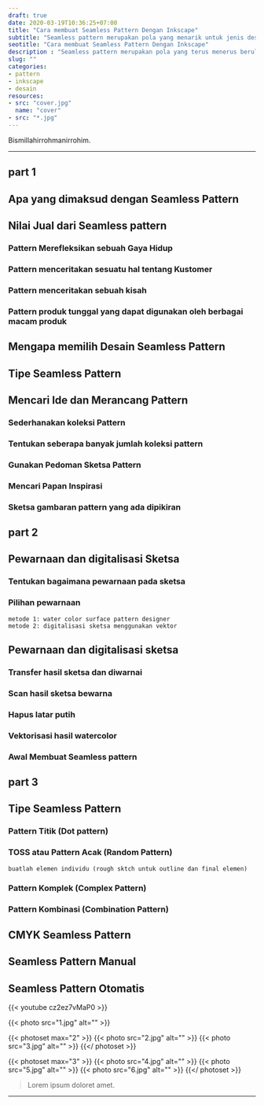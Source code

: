 ```yaml
---
draft: true
date: 2020-03-19T10:36:25+07:00
title: "Cara membuat Seamless Pattern Dengan Inkscape"
subtitle: "Seamless pattern merupakan pola yang menarik untuk jenis desain full print."
seotitle: "Cara membuat Seamless Pattern Dengan Inkscape"
description : "Seamless pattern merupakan pola yang terus menerus berulang hingga tidak ada sisa kanvas yang tertutup dengan bentuk pola tersebut. Seamless pattern merupakan pola yang menarik untuk jenis desain full print."
slug: ""
categories:
- pattern
- inkscape
- desain
resources:
- src: "cover.jpg"
  name: "cover"
- src: "*.jpg"
---
```


Bismillahirrohmanirrohim.

***

## part 1

## Apa yang dimaksud dengan Seamless Pattern

## Nilai Jual dari Seamless pattern

### Pattern Merefleksikan sebuah Gaya Hidup

### Pattern menceritakan sesuatu hal tentang Kustomer

### Pattern menceritakan sebuah kisah

### Pattern produk tunggal yang dapat digunakan oleh berbagai macam produk

## Mengapa memilih Desain Seamless Pattern

## Tipe Seamless Pattern

## Mencari Ide dan Merancang Pattern

### Sederhanakan koleksi Pattern

### Tentukan seberapa banyak jumlah koleksi pattern

### Gunakan Pedoman Sketsa Pattern

### Mencari Papan Inspirasi

### Sketsa gambaran pattern yang ada dipikiran


## part 2

## Pewarnaan dan digitalisasi Sketsa

### Tentukan bagaimana pewarnaan pada sketsa

### Pilihan pewarnaan

    metode 1: water color surface pattern designer
    metode 2: digitalisasi sketsa menggunakan vektor

## Pewarnaan dan digitalisasi sketsa

### Transfer hasil sketsa dan diwarnai

### Scan hasil sketsa bewarna

### Hapus latar putih

### Vektorisasi hasil watercolor

### Awal Membuat Seamless pattern

## part 3

## Tipe Seamless Pattern

### Pattern Titik (Dot pattern)

### TOSS atau Pattern Acak (Random Pattern)

    buatlah elemen individu (rough sktch untuk outline dan final elemen)

### Pattern Komplek (Complex Pattern)

### Pattern Kombinasi (Combination Pattern)

## CMYK Seamless Pattern

## Seamless Pattern Manual

## Seamless Pattern Otomatis

{{< youtube cz2ez7vMaP0 >}}

{{< photo src="1.jpg" alt="" >}}

{{< photoset max="2" >}}
  {{< photo src="2.jpg" alt="" >}}
  {{< photo src="3.jpg" alt="" >}}
{{</ photoset >}}

{{< photoset max="3" >}}
  {{< photo src="4.jpg" alt="" >}}
  {{< photo src="5.jpg" alt="" >}}
  {{< photo src="6.jpg" alt="" >}}
{{</ photoset >}}

> Lorem ipsum doloret amet.

***

[Inkscape]:https://www.inkscape.org
[Gimp]:https://www.gimp.org

[GNOME.ID]:https://www.gnome.id
[BUKU CC-ID]:https://bit.ly/madewithccID
[Wikimedia]:https://www.wikkimedia.org/

[Behance]:https://www.b.net
[Dribbble]:https://www.dribbble.com

[AdobeStock]:https//www.stock.adobe.com
[123rf]:https//www.123rf.com
[Freepik]:https//www.freepik.com
[Dreamstime]:https//www.dreamstime.com
[Shutterstock]:https://submit.shutterstock.com/?ref=238649869

[Hervyqa]:https://hervyqa.com
[Manjaro-X]:https://manjaro-x.id
[Inkporter]:https://github.com/raniaamina/inkporter
